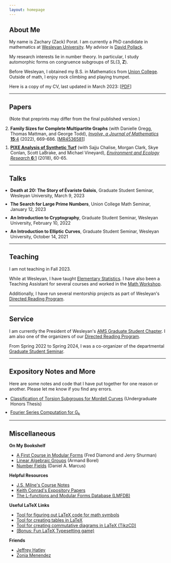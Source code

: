 ```yaml
---
layout: homepage
---
```


## <a name="about"></a> About Me

My name is Zachary (Zack) Porat.  I am currently a PhD candidate in mathematics at [Wesleyan University](https://www.wesleyan.edu/mathcs/).  My advisor is [David Pollack](https://dpollack.web.wesleyan.edu/).

My research interests lie in number theory.  In particular, I study automorphic forms on congruence subgroups of SL(3, **Z**).

Before Wesleyan, I obtained my B.S. in Mathematics from [Union College](https://www.union.edu/mathematics).  Outside of math, I enjoy rock climbing and playing trumpet.

Here is a copy of my CV, last updated in March 2023: [<a href="./files/Porat_CV.pdf">PDF</a>]

---

## Papers

(Note that preprints may differ from the final published version.)

<ol reversed style="margin-left:-20px">
<li style="margin-bottom:10px;"><b>Family Sizes for Complete Multipartite Graphs</b> (with Danielle Gregg, Thomas Mattman, and George Todd), <a href="https://msp.org/involve/2022/15-4/p07.xhtml"><i>Involve, a Journal of Mathematics</i> <b>15</b>:4</a> (2022), 669-686. [<a href="https://mathscinet.ams.org/mathscinet/article?mr=4536581">MR4536581</a>]</li>
<li style="margin-bottom:10px;"><a href="./files/pixe_turf.pdf"><b>PIXE Analysis of Synthetic Turf</b></a> (with Sajju Chalise, Morgan Clark, Skye Conlan, Scott LaBrake, and Michael Vineyard), <a href="https://www.hrpub.org/journals/article_info.php?aid=6770"><i>Environment and Ecology Research</i> <b>6</b>:1</a> (2018), 60-65. </li>
</ol>

---

## Talks

<ul style="margin-left:-20px">
<li style="margin-bottom:10px;"><b>Death at 20: The Story of Évariste Galois</b>, Graduate Student Seminar, Wesleyan University, March 9, 2023</li>
<li style="margin-bottom:10px;"><b>The Search for Large Prime Numbers</b>, Union College Math Seminar, January 12, 2023</li>
<li style="margin-bottom:10px;"><b>An Introduction to Cryptography</b>, Graduate Student Seminar, Wesleyan University, February 10, 2022</li>
<li style="margin-bottom:10px;"><b>An Introduction to Elliptic Curves</b>, Graduate Student Seminar, Wesleyan University, October 14, 2021</li>
</ul>

---

## Teaching

I am not teaching in Fall 2023.

While at Wesleyan, I have taught [Elementary Statistics](https://owaprod-pub.wesleyan.edu/reg/!wesmaps_page.html?stuid=&crse=005525&term=1229).  I have also been a Teaching Assistant for several courses and worked in the [Math Workshop](https://www.wesleyan.edu/mathcs/math/math_workshop.html). 

Additionally, I have run several mentorship projects as part of Wesleyan's [Directed Reading Program](https://mathcs-graduate.wescreates.wesleyan.edu/drp/).  

---

## Service

I am currently the President of Wesleyan's [AMS Graduate Student Chapter](https://mathcs-graduate.wescreates.wesleyan.edu/ams/).  I am also one of the organizers of our [Directed Reading Program](https://mathcs-graduate.wescreates.wesleyan.edu/drp/).

From Spring 2022 to Spring 2024, I was a co-organizer of the departmental [Graduate Student Seminar](https://mathcs-graduate.wescreates.wesleyan.edu/gss/). 

---

## Expository Notes and More

Here are some notes and code that I have put together for one reason or another.  Please let me know if you find any errors.  

<ul style="margin-left:-20px">
<li style="margin-bottom:10px;"><a href="./files/mordell_curves_torsion.pdf">Classification of Torsion Subgroups for Mordell Curves</a> (Undergraduate Honors Thesis)</li>
<li style="margin-bottom:10px;"><a href="./files/Gk_comp.pdf">Fourier Series Computation for G<sub>k</sub></a></li>
</ul>

---

## <a name="misc"></a> Miscellaneous

**On My Bookshelf**
* [A First Course in Modular Forms](https://link.springer.com/book/10.1007/978-0-387-27226-9) (Fred Diamond and Jerry Shurman)
* [Linear Algebraic Groups](https://link.springer.com/book/10.1007/978-0-8176-4840-4) (Armand Borel)
* [Number Fields](https://link.springer.com/book/10.1007/978-3-319-90233-3) (Daniel A. Marcus)

**Helpful Resources**
* [J.S. Milne's Course Notes](https://www.jmilne.org/math/CourseNotes/)
* [Keith Conrad's Expository Papers](https://kconrad.math.uconn.edu/blurbs/)
* [The L-functions and Modular Forms Database (LMFDB)](https://www.lmfdb.org/)

**Useful LaTeX Links**
* [Tool for figuring out LaTeX code for math symbols](https://detexify.kirelabs.org/classify.html)
* [Tool for creating tables in LaTeX](https://www.tablesgenerator.com/latex_tables)
* [Tool for creating commutative diagrams in LaTeX (TikzCD)](https://tikzcd.yichuanshen.de/)
* [(Bonus: Fun LaTeX Typesetting game)](https://texnique.xyz/)

**Friends**
* [Jeffrey Hatley](https://www.math.union.edu/~hatleyj/)
* [Zonia Menendez](https://zmenendez.wixsite.com/zkm78)
